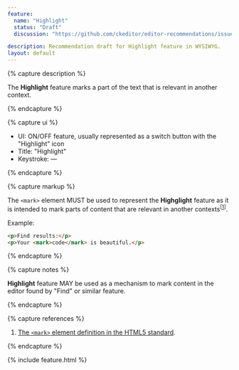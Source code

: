 ```yaml
---
feature:
  name: "Highlight"
  status: "Draft"
  discussion: "https://github.com/ckeditor/editor-recommendations/issues/63"

description: Recommendation draft for Highlight feature in WYSIWYG.
layout: default
---
```


{% capture description %}

The **Highlight** feature marks a part of the text that is relevant in another context.

{% endcapture %}

{% capture ui %}

 * UI: ON/OFF feature, usually represented as a switch button with the "<span class="fa fa-pencil" title="Highlight" aria-hidden="true"></span><span class="sr-only">Highlight</span>" icon
 * Title: "Highlight"
 * Keystroke: —

{% endcapture %}

{% capture markup %}

The `<mark>` element MUST be used to represent the **Highglight** feature as it is intended to mark parts of content that are relevant in another contexts<sup>[[1](#ref1)]</sup>.

Example:

```html
<p>Find results:</p>
<p>Your <mark>code</mark> is beautiful.</p>
```

{% endcapture %}

{% capture notes %}

**Highlight** feature MAY be used as a mechanism to mark content in the editor found by "Find" or similar feature.

{% endcapture %}

{% capture references %}

1. <a id="ref1"></a>[The `<mark>` element definition in the HTML5 standard](https://www.w3.org/TR/html5/textlevel-semantics.html#the-mark-element).

{% endcapture %}

{% include feature.html %}
